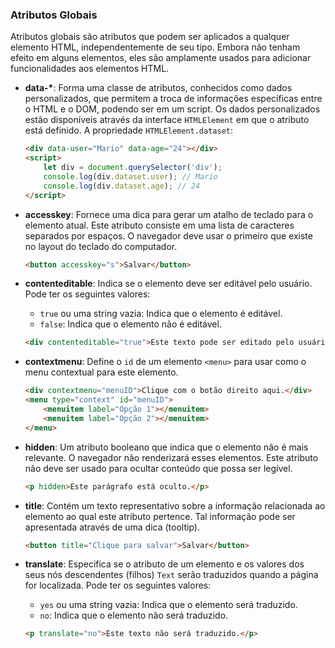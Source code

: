 ### Atributos Globais

Atributos globais são atributos que podem ser aplicados a qualquer elemento HTML, independentemente de seu tipo. Embora não tenham efeito em alguns elementos, eles são amplamente usados para adicionar funcionalidades aos elementos HTML.

- **data-\***: Forma uma classe de atributos, conhecidos como dados personalizados, que permitem a troca de informações específicas entre o HTML e o DOM, podendo ser em um script. Os dados personalizados estão disponíveis através da interface `HTMLElement` em que o atributo está definido. A propriedade `HTMLElement.dataset`:
  ```html
  <div data-user="Mario" data-age="24"></div>
  <script>
      let div = document.querySelector('div');
      console.log(div.dataset.user); // Mario
      console.log(div.dataset.age); // 24
  </script>
  ```

- **accesskey**: Fornece uma dica para gerar um atalho de teclado para o elemento atual. Este atributo consiste em uma lista de caracteres separados por espaços. O navegador deve usar o primeiro que existe no layout do teclado do computador.
  ```html
  <button accesskey="s">Salvar</button>
  ```

- **contenteditable**: Indica se o elemento deve ser editável pelo usuário. Pode ter os seguintes valores:
  - `true` ou uma string vazia: Indica que o elemento é editável.
  - `false`: Indica que o elemento não é editável.
  ```html
  <div contenteditable="true">Este texto pode ser editado pelo usuário.</div>
  ```

- **contextmenu**: Define o `id` de um elemento `<menu>` para usar como o menu contextual para este elemento.
  ```html
  <div contextmenu="menuID">Clique com o botão direito aqui.</div>
  <menu type="context" id="menuID">
      <menuitem label="Opção 1"></menuitem>
      <menuitem label="Opção 2"></menuitem>
  </menu>
  ```

- **hidden**: Um atributo booleano que indica que o elemento não é mais relevante. O navegador não renderizará esses elementos. Este atributo não deve ser usado para ocultar conteúdo que possa ser legível.
  ```html
  <p hidden>Este parágrafo está oculto.</p>
  ```

- **title**: Contém um texto representativo sobre a informação relacionada ao elemento ao qual este atributo pertence. Tal informação pode ser apresentada através de uma dica (tooltip).
  ```html
  <button title="Clique para salvar">Salvar</button>
  ```

- **translate**: Especifica se o atributo de um elemento e os valores dos seus nós descendentes (filhos) `Text` serão traduzidos quando a página for localizada. Pode ter os seguintes valores:
  - `yes` ou uma string vazia: Indica que o elemento será traduzido.
  - `no`: Indica que o elemento não será traduzido.
  ```html
  <p translate="no">Este texto não será traduzido.</p>
  ```